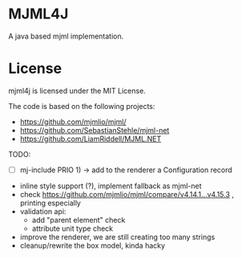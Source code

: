 # MJML4J

A java based mjml implementation.


# License

mjml4j is licensed under the MIT License.

The code is based on the following projects:

 - https://github.com/mjmlio/mjml/
 - https://github.com/SebastianStehle/mjml-net
 - https://github.com/LiamRiddell/MJML.NET

TODO:
 - [ ] mj-include PRIO 1) -> add to the renderer a Configuration record
 - inline style support (?), implement fallback as mjml-net
 - check https://github.com/mjmlio/mjml/compare/v4.14.1...v4.15.3 , printing especially
 - validation api:
   - add "parent element" check
   - attribute unit type check
 - improve the renderer, we are still creating too many strings
 - cleanup/rewrite the box model, kinda hacky
 
 
